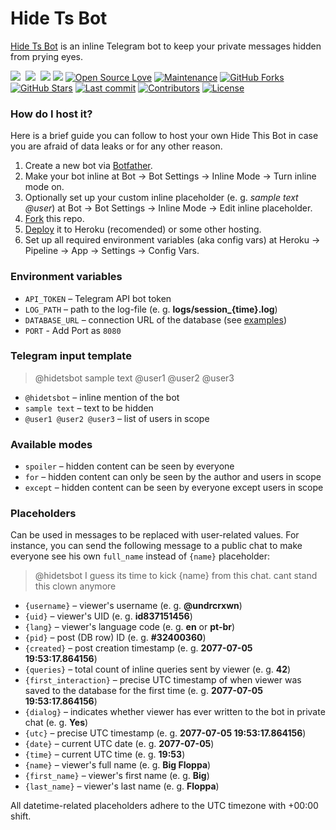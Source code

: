 # Hide Ts Bot
[Hide Ts Bot](https://t.me/hidetsbot) is an inline Telegram bot to keep your private messages hidden from prying eyes.

[![](https://www.codefactor.io/repository/github/TechyShreyansh/Hide-Ts_Bot/badge/master)](https://www.codefactor.io/repository/github/TechyShreyansh/Hide-Ts_Bot/overview/master) 
[![](https://img.shields.io/badge/telegram-@hidetsbot-blue)](https://t.me/hidetsbot) 
[![](https://img.shields.io/badge/community-@hidetsbot__chat-blue)](https://t.me/Tech_Shreyansh2)
[![](https://cdn.jsdelivr.net/gh/TechyShreyansh/TechyShreyansh@main/Images/hidetsbot.png)](#)
[![Open Source Love](https://badges.frapsoft.com/os/v2/open-source.png?v=103)](https://github.com/techyshreyansh/Hide-Ts-Bot)
[![Maintenance](https://img.shields.io/badge/Maintained%3F-Yes-green)](https://github.com/techyshreyansh/Hide-Ts-Bot/graphs/commit-activity)
[![GitHub Forks](https://img.shields.io/github/forks/techyshreyansh/Hide-Ts-Bot?&logo=github)](https://github.com/techyshreyansh/Hide-Ts-Bot)
[![GitHub Stars](https://img.shields.io/github/stars/techyshreyansh/Hide-Ts-Bot?&logo=github)](https://github.com/techyshreyansh/Hide-Ts-Bot/stargazers)
[![Last commit](https://img.shields.io/github/last-commit/techyshreyansh/Hide-Ts-Bot?&logo=github)](https://github.com/techyshreyansh/Hide-Ts-Bot)
[![Contributors](https://img.shields.io/github/contributors/techyshreyansh/Hide-Ts-Bot?color=green)](https://github.com/techyshreyansh/Hide-Ts-Bot/graphs/contributors)
[![License](https://img.shields.io/badge/License-GPL-pink)](https://github.com/techyshreyansh/Hide-Ts-Bot/blob/main/LICENSE)

### How do I host it?
Here is a brief guide you can follow to host your own Hide This Bot in case you are afraid of data leaks or for any other reason.
1. Create a new bot via [Botfather](https://t.me/botfather).
2. Make your bot inline at Bot → Bot Settings → Inline Mode → Turn inline mode on.
3. Optionally set up your custom inline placeholder (e. g. <i>sample text @user</i>) at Bot → Bot Settings → Inline Mode → Edit inline placeholder.
5. [Fork](https://github.com/TechyShreyansh/Hide-Ts_Bot/fork) this repo.
6. [Deploy](https://heroku.com/deploy?template=https://github.com/TechyShreyansh/Hide-Ts_Bot) it to Heroku (recomended) or some other hosting.
7. Set up all required environment variables (aka config vars) at Heroku → Pipeline → App → Settings → Config Vars.

### Environment variables
- `API_TOKEN` – Telegram API bot token
- `LOG_PATH` – path to the log-file (e. g. **logs/session_{time}.log**)
- `DATABASE_URL` – connection URL of the database (see [examples](https://www.prisma.io/docs/reference/database-reference/connection-urls))
- `PORT` - Add Port as `8080`

### Telegram input template
> @hidetsbot sample text @user1 @user2 @user3
- `@hidetsbot` – inline mention of the bot
- `sample text` – text to be hidden
- `@user1 @user2 @user3` – list of users in scope

### Available modes
- `spoiler` – hidden content can be seen by everyone
- `for` – hidden content can only be seen by the author and users in scope
- `except` – hidden content can be seen by everyone except users in scope

### Placeholders
Can be used in messages to be replaced with user-related values. For instance, you can send the following message to a public chat to make everyone see his own `full_name` instead of `{name}` placeholder:
> @hidetsbot I guess its time to kick {name} from this chat. cant stand this clown anymore
- `{username}` – viewer's username (e. g. **@undrcrxwn**)
- `{uid}` – viewer's UID (e. g. **id837151456**)
- `{lang}` – viewer's language code (e. g. **en** or **pt-br**)
- `{pid}` – post (DB row) ID (e. g. **#32400360**)
- `{created}` – post creation timestamp (e. g. **2077-07-05 19:53:17.864156**)
- `{queries}` – total count of inline queries sent by viewer (e. g. **42**)
- `{first_interaction}` – precise UTC timestamp of when viewer was saved to the database for the first time (e. g. **2077-07-05 19:53:17.864156**)
- `{dialog}` – indicates whether viewer has ever written to the bot in private chat (e. g. **Yes**)
- `{utc}` – precise UTC timestamp (e. g. **2077-07-05 19:53:17.864156**)
- `{date}` – current UTC date (e. g. **2077-07-05**)
- `{time}` – current UTC time (e. g. **19:53**)
- `{name}` – viewer's full name (e. g. **Big Floppa**)
- `{first_name}` – viewer's first name (e. g. **Big**)
- `{last_name}` – viewer's last name (e. g. **Floppa**)

All datetime-related placeholders adhere to the UTC timezone with +00:00 shift.

